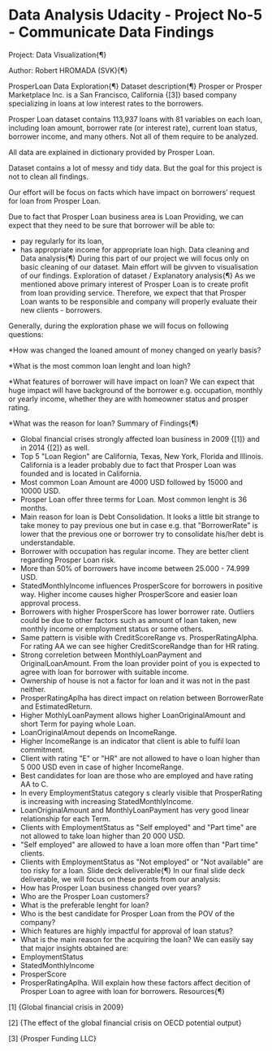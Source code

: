 # Data Analysis Udacity - Project No-5 - Communicate Data Findings
Project: Data Visualization{¶}

Author: Robert HROMADA (SVK){¶}

ProsperLoan Data Exploration{¶}
Dataset description{¶}
Prosper or Prosper Marketplace Inc. is a San Francisco, California {[3]} based company specializing in loans at low interest rates to the borrowers.

Prosper Loan dataset contains 113,937 loans with 81 variables on each loan, including loan amount, borrower rate (or interest rate), current loan status, borrower income, and many others. Not all of them require to be analyzed.

All data are explained in dictionary provided by Prosper Loan.

Dataset contains a lot of messy and tidy data. But the goal for this project is not to clean all findings.

Our effort will be focus on facts which have impact on borrowers’ request for loan from Prosper Loan.

Due to fact that Prosper Loan business area is Loan Providing, we can expect that they need to be sure that borrower will be able to:
  * pay regularly for its loan, 
  * has appropriate income for appropriate loan high. 
Data cleaning and Data analysis{¶}
During this part of our project we will focus only on basic cleaning of our dataset. Main effort will be givven to visualisation of our findings.
Exploration of dataset / Explanatory analysis{¶}
As we mentioned above primary interest of Prosper Loan is to create profit from loan providing service. Therefore, we expect that that Prosper Loan wants to be responsible and company will properly evaluate their new clients - borrowers.

Generally, during the exploration phase we will focus on following questions:

*How was changed the loaned amount of money changed on yearly basis?

*What is the most common loan lenght and loan high?

*What features of borrower will have impact on loan? We can expect that huge impact will have background of the borrower e.g. occupation, monthly or yearly income, whether they are with homeowner status and prosper rating.

*What was the reason for loan?
Summary of Findings{¶}
  * Global financial crises strongly affected loan business in 2009 {[1]} and in 2014 {[2]} as well.
  * Top 5 "Loan Region" are California, Texas, New York, Florida and Illinois. California is a leader probably due to fact that Prosper Loan was founded and is located in California.
  * Most common Loan Amount are 4000 USD followed by 15000 and 10000 USD.
  * Prosper Loan offer three terms for Loan. Most common lenght is 36 months.
  * Main reason for loan is Debt Consolidation. It looks a little bit strange to take money to pay previous one but in case e.g. that "BorrowerRate" is lower that the previous one or borrower try to consolidate his/her debt is understandable.
  * Borrower with occupation has regular income. They are better client regarding Prosper Loan risk.
  * More than 50% of borrowers have income between 25.000 - 74.999 USD.
  * StatedMonthlyIncome influences ProsperScore for borrowers in positive way. Higher income causes higher ProsperScore and easier loan approval process.
  * Borrowers with higher ProsperScore has lower borrower rate. Outliers could be due to other factors such as amount of loan taken, new monthly income or employment status or some others.
  * Same pattern is visible with CreditScoreRange vs. ProsperRatingAlpha. For rating AA we can see higher CreditScoreRandge than for HR rating.
  * Strong correletion between MonthlyLoanPayment and OriginalLoanAmount. From the loan provider point of you is expected to agree with loan for borrower with suitable income.
  * Ownership of house is not a factor for loan and it was not in the past neither.
  * ProsperRatingAplha has direct impact on relation between BorrowerRate and EstimatedReturn.
  * Higher MothlyLoanPayment allows higher LoanOriginalAmount and short Term for paying whole Loan.
  * LoanOriginalAmout depends on IncomeRange.
  * Higher IncomeRange is an indicator that client is able to fulfil loan commitment.
  * Client with rating "E" or "HR" are not allowed to have o loan higher than 5 000 USD even in case of higher IncomeRange.
  * Best candidates for loan are those who are employed and have rating AA to C.
  * In every EmploymentStatus category s clearly visible that ProsperRating is increasing with increasing StatedMonthlyIncome.
  * LoanOriginalAmount and MonthlyLoanPayment has very good linear relationship for each Term.
  * Clients with EmploymentStatus as "Self employed" and "Part time" are not allowed to take loan higher than 20 000 USD.
  * "Self employed" are allowed to have a loan more offen than "Part time" clients.
  * Clients with EmploymentStatus as "Not employed" or "Not available" are too risky for a loan.
Slide deck deliverable{¶}
In our final slide deck deliverable, we will focus on these points from our analysis:
  * How has Prosper Loan business changed over years? 
  * Who are the Prosper Loan customers? 
  * What is the preferable lenght for loan? 
  * Who is the best candidate for Prosper Loan from the POV of the company? 
  * Which features are highly impactful for approval of loan status? 
  * What is the main reason for the acquiring the loan? 
We can easily say that major insights obtained are:
  * EmploymentStatus 
  * StatedMonthlyIncome 
  * ProsperScore 
  * ProsperRatingAplha. 
Will explain how these factors affect decition of Prosper Loan to agree with loan for borrowers.
Resources{¶}

[1] {Global financial crisis in 2009}

[2] {The effect of the global financial crisis on OECD potential output}

[3] {Prosper Funding LLC}
